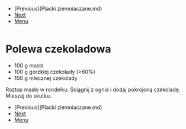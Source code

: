 <!-- Navigation Menu Start -->

- [Previous](Placki ziemniaczane.md)
- [Next](Pomidorowa.md)
- [Menu](README.md)

<div style="margin-bottom: 50px"></div>

<!-- /Navigation Menu Start -->


# Polewa czekoladowa

- 100 g masła 
- 100 g gorzkiej czekolady (>60%) 
- 100 g mlecznej czekolady 
  
Roztop masło w rondelku. Ściągnij z ognia i dodaj pokrojoną czekoladę. Mieszaj do skutku. 


<!-- Navigation Menu End -->

- [Previous](Placki ziemniaczane.md)
- [Next](Pomidorowa.md)
- [Menu](README.md)

<div style="margin-bottom: 50px"></div>

<!-- /Navigation Menu End -->
